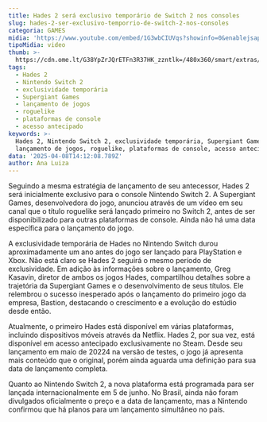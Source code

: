 ```yaml
---
title: Hades 2 será exclusivo temporário de Switch 2 nos consoles
slug: hades-2-ser-exclusivo-temporrio-de-switch-2-nos-consoles
categoria: GAMES
midia: 'https://www.youtube.com/embed/1G3wbCIUVqs?showinfo=0&enablejsapi=1'
tipoMidia: video
thumb: >-
  https://cdn.ome.lt/G38YpZrJQrETFn3R37HK_zzntlk=/480x360/smart/extras/conteudos/imagem_2025-04-08_102813081.png
tags:
  - Hades 2
  - Nintendo Switch 2
  - exclusividade temporária
  - Supergiant Games
  - lançamento de jogos
  - roguelike
  - plataformas de console
  - acesso antecipado
keywords: >-
  Hades 2, Nintendo Switch 2, exclusividade temporária, Supergiant Games,
  lançamento de jogos, roguelike, plataformas de console, acesso antecipado
data: '2025-04-08T14:12:08.789Z'
author: Ana Luiza
---
```


Seguindo a mesma estratégia de lançamento de seu antecessor, Hades 2 será inicialmente exclusivo para o console Nintendo Switch 2. A Supergiant Games, desenvolvedora do jogo, anunciou através de um vídeo em seu canal que o título roguelike será lançado primeiro no Switch 2, antes de ser disponibilizado para outras plataformas de console. Ainda não há uma data específica para o lançamento do jogo.

A exclusividade temporária de Hades no Nintendo Switch durou aproximadamente um ano antes do jogo ser lançado para PlayStation e Xbox. Não está claro se Hades 2 seguirá o mesmo período de exclusividade. Em adição às informações sobre o lançamento, Greg Kasavin, diretor de ambos os jogos Hades, compartilhou detalhes sobre a trajetória da Supergiant Games e o desenvolvimento de seus títulos. Ele relembrou o sucesso inesperado após o lançamento do primeiro jogo da empresa, Bastion, destacando o crescimento e a evolução do estúdio desde então.

Atualmente, o primeiro Hades está disponível em várias plataformas, incluindo dispositivos móveis através da Netflix. Hades 2, por sua vez, está disponível em acesso antecipado exclusivamente no Steam. Desde seu lançamento em maio de 20224 na versão de testes, o jogo já apresenta mais conteúdo que o original, porém ainda aguarda uma definição para sua data de lançamento completa.

Quanto ao Nintendo Switch 2, a nova plataforma está programada para ser lançada internacionalmente em 5 de junho. No Brasil, ainda não foram divulgados oficialmente o preço e a data de lançamento, mas a Nintendo confirmou que há planos para um lançamento simultâneo no país.
